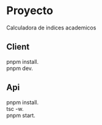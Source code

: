 # Proyecto

Calculadora de indices academicos

## Client
pnpm install.<br>
pnpm dev. <br>

## Api
pnpm install.<br>
tsc -w. <br>
pnpm start.
